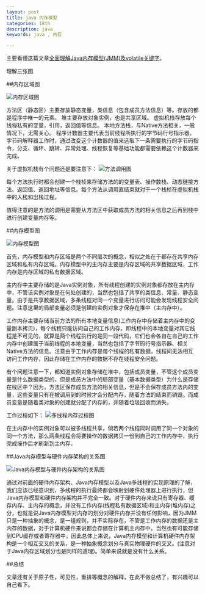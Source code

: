 ```yaml
---
layout: post
title: java 内存模型
categories: 18th
description: java
keywords: java , 内存

---
```


主要看懂这篇文章[全面理解Java内存模型(JMM)及volatile关键字](https://blog.csdn.net/javazejian/article/details/72772461)。

理解三张图

##内存区域图

![内存区域图](http://upload-images.jianshu.io/upload_images/2360187-4a429101d0741091?imageMogr2/auto-orient/strip%7CimageView2/2/w/1240)

方法区（静态区）主要存放静态变量，类信息（包含成员方法信息）等。存放的都是程序中唯一的元素。
堆主要存放对象实例，也是共享区域。
虚拟机栈存放每个线程私有的变量，引用，返回值等信息。
本地方法栈，与Native方法相关，一般情况下，无需关心。
程序计数器主要代表当前线程所执行的字节码行号指示器。字节码解释器工作时，通过改变这个计数器的值来选取下一条需要执行的字节码指令，分支、循环、跳转、异常处理、线程恢复等基础功能都需要依赖这个计数器来完成。

关于虚拟机栈有个问题还是要注意下：
![方法调用图](http://upload-images.jianshu.io/upload_images/2360187-f2f76439247604f6?imageMogr2/auto-orient/strip%7CimageView2/2/w/1240)

每个方法执行时都会创建一个栈桢来存储方法的的变量表、操作数栈、动态链接方法、返回值、返回地址等信息。每个方法从调用直结束就对于一个栈桢在虚拟机栈中的入栈和出栈过程。

值得注意的是方法的调用是需要从方法区中获取成员方法的相关信息之后再到栈中进行创建变量内存等。

##内存模型图

![内存模型图](http://upload-images.jianshu.io/upload_images/2360187-8f5c572bca92c3b3?imageMogr2/auto-orient/strip%7CimageView2/2/w/1240)

首先，内存模型和内存区域是两个不同层次的概念，相似之处在于都存在共享内存区域和私有内存区域。内存模型中的主内存主要是内存区域的共享数据区域，工作内存是内存区域的私有数据区域。

主内存中主要存储的是Java实例对象，所有线程创建的实例对象都存放在主内存中，不管该实例对象是在何处创建的，当然也包括了共享的类信息、常量、静态变量。由于是共享数据区域，多条线程对同一个变量进行访问可能会发现线程安全问题。注意这里的局部变量必须是创建的实例对象才保存在堆中（主内存中）。

工作内存主要存储当前方法的所有本地变量信息(工作内存中存储着主内存中的变量副本拷贝)，每个线程只能访问自己的工作内存，即线程中的本地变量对其它线程是不可见的，就算是两个线程执行的是同一段代码，它们也会各自在自己的工作内存中创建属于当前线程的本地变量，当然也包括了字节码行号指示器、相关Native方法的信息。注意由于工作内存是每个线程的私有数据，线程间无法相互访问工作内存，因此存储在工作内存的数据不存在线程安全问题。

有个问题注意一下，都知道实例对象存储在堆中，包括成员变量，不管这个成员变量是什么数据类型的，但是成员方法中的局部变量（基本数据类型）为什么是存储在栈区中？因为，方法区保存成员方法的相关信息，但是不会保存成员方法内的变量，这些变量只有在被调用到的时候才会分配内存，随着方法的结束而销毁。而成员变量是随着类对象的创建就分配了内存的，并随着垃圾回收而消失。

工作过程如下：
![多线程内存过程图](http://upload-images.jianshu.io/upload_images/2360187-ef7a1984c8dbc21d?imageMogr2/auto-orient/strip%7CimageView2/2/w/1240)

在主内存中的实例对象可以被多线程共享，倘若两个线程同时调用了同一个对象的同一个方法，那么两条线程会将要操作的数据拷贝一份到自己的工作内存中，执行完成操作后才刷新到主内存。

##Java内存模型与硬件内存架构的关系图

![Java内存模型与硬件内存架构的关系图](http://upload-images.jianshu.io/upload_images/2360187-6742301be5867f1b?imageMogr2/auto-orient/strip%7CimageView2/2/w/1240)

通过对前面的硬件内存架构、Java内存模型以及Java多线程的实现原理的了解，我们应该已经意识到，多线程的执行最终都会映射到硬件处理器上进行执行，但Java内存模型和硬件内存架构并不完全一致。对于硬件内存来说只有寄存器、缓存内存、主内存的概念，并没有工作内存(线程私有数据区域)和主内存(堆内存)之分，也就是说Java内存模型对内存的划分对硬件内存并没有任何影响，因为JMM只是一种抽象的概念，是一组规则，并不实际存在，不管是工作内存的数据还是主内存的数据，对于计算机硬件来说都会存储在计算机主内存中，当然也有可能存储到CPU缓存或者寄存器中，因此总体上来说，Java内存模型和计算机硬件内存架构是一个相互交叉的关系，是一种抽象概念划分与真实物理硬件的交叉。(注意对于Java内存区域划分也是同样的道理)。简单来说就是没有什么关系。

##总结

文章还有关于原子性，可见性，重排等概念的解释，在此不做总结了，有兴趣可以自己看下。